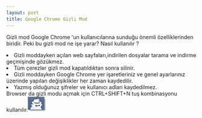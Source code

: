 ```yaml
---
layout: post
title: Google Chrome Gizli Mod
---
```


Gizli mod Google Chrome 'un kullanıcılarına sunduğu önemli özelliklerinden biridir. Peki bu gizli mod ne işe yarar? Nasıl kullanılır ?

<li> Gizli moddayken açılan web sayfaları,indirilen dosyalar tarama ve indirme geçmişinde gözükmez. </li>
<li> Tüm çerezler gizli mod kapatıldıktan sonra silinir. </li>
<li> Gizli moddayken Google Chrome yer işaretleriniz ve genel ayarlarınız üzerinde yapılan değişiklikler her zaman kaydedilir. </li> 
<li> Yazmış olduğunuz şifreler ve kullanıcı adları kaydedilmez.</li>
Browser da gizli modu açmak için CTRL+SHIFT+N tuş kombinasyonu kullanılır.<img src="/images/secret.gif"/>
